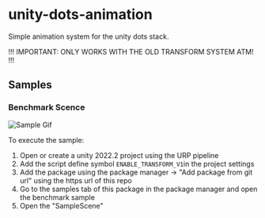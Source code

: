 # unity-dots-animation
Simple animation system for the unity dots stack.


!!! IMPORTANT: ONLY WORKS WITH THE OLD TRANSFORM SYSTEM ATM! !!!

## Samples

### Benchmark Scence
![Sample Gif](https://media0.giphy.com/media/pPD9JJnMWjQJQVNQ54/giphy.gif?cid=790b7611a760c82181aa9a998cf896da88e23ee817ece87a&rid=giphy.gif)

To execute the sample:

1. Open or create a unity 2022.2 project using the URP pipeline
2. Add the script define symbol `ENABLE_TRANSFORM_V1`in the project settings
3. Add the package using the package manager -> "Add package from git url" using the https url of this repo
4. Go to the samples tab of this package in the package manager and open the benchmark sample
5. Open the "SampleScene"
